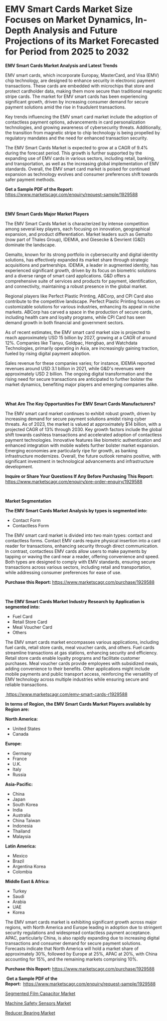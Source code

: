 <p><h1>EMV Smart Cards Market Size Focuses on Market Dynamics, In-Depth Analysis and Future Projections of its Market Forecasted for Period from 2025 to 2032</h1></p><p><strong>EMV Smart Cards Market Analysis and Latest Trends</strong></p>
<p><p>EMV smart cards, which incorporate Europay, MasterCard, and Visa (EMV) chip technology, are designed to enhance security in electronic payment transactions. These cards are embedded with microchips that store and protect cardholder data, making them more secure than traditional magnetic stripe cards. The market for EMV smart cards has been experiencing significant growth, driven by increasing consumer demand for secure payment solutions amid the rise in fraudulent transactions. </p><p>Key trends influencing the EMV smart card market include the adoption of contactless payment options, advancements in card personalization technologies, and growing awareness of cybersecurity threats. Additionally, the transition from magnetic stripe to chip technology is being propelled by regulatory mandates and the need for enhanced transaction security. </p><p>The EMV Smart Cards Market is expected to grow at a CAGR of 9.4% during the forecast period. This growth is further supported by the expanding use of EMV cards in various sectors, including retail, banking, and transportation, as well as the increasing global implementation of EMV standards. Overall, the EMV smart card market is poised for continued expansion as technology evolves and consumer preferences shift towards safer payment methods.</p></p>
<p><strong>Get a Sample PDF of the Report:&nbsp;</strong> <a href="https://www.marketscagr.com/enquiry/request-sample/1929588?utm_campaign=2031&utm_medium=2&utm_source=Github&utm_content=ia&utm_term=06042025&utm_id=emv-smart-cards">https://www.marketscagr.com/enquiry/request-sample/1929588</a></p>
<p>&nbsp;</p>
<p><strong>EMV Smart Cards Major Market Players</strong></p>
<p><p>The EMV Smart Cards Market is characterized by intense competition among several key players, each focusing on innovation, geographical expansion, and product differentiation. Market leaders such as Gemalto (now part of Thales Group), IDEMIA, and Giesecke & Devrient (G&D) dominate the landscape. </p><p>Gemalto, known for its strong portfolio in cybersecurity and digital identity solutions, has effectively expanded its market share through strategic acquisitions and partnerships. IDEMIA, a leader in augmented identity, has experienced significant growth, driven by its focus on biometric solutions and a diverse range of smart card applications. G&D offers a comprehensive suite of services and products for payment, identification, and connectivity, maintaining a robust presence in the global market.</p><p>Regional players like Perfect Plastic Printing, ABCorp, and CPI Card also contribute to the competitive landscape. Perfect Plastic Printing focuses on customizable solutions for various industries, enhancing its appeal in niche markets. ABCorp has carved a space in the production of secure cards, including health care and loyalty programs, while CPI Card has seen demand growth in both financial and government sectors.</p><p>As of recent estimates, the EMV smart card market size is projected to reach approximately USD 15 billion by 2027, growing at a CAGR of around 12%. Companies like Tianyu, Goldpac, Hengbao, and Watchdata Technologies, primarily operating in Asia, are increasingly gaining traction, fueled by rising digital payment adoption.</p><p>Sales revenue for these companies varies; for instance, IDEMIA reported revenues around USD 3.1 billion in 2021, while G&D's revenues were approximately USD 2 billion. The ongoing digital transformation and the rising need for secure transactions are anticipated to further bolster the market dynamics, benefiting major players and emerging companies alike.</p></p>
<p>&nbsp;</p>
<p><strong>What Are The Key Opportunities For EMV Smart Cards Manufacturers?</strong></p>
<p><p>The EMV smart card market continues to exhibit robust growth, driven by increasing demand for secure payment solutions amidst rising cyber threats. As of 2023, the market is valued at approximately $14 billion, with a projected CAGR of 13% through 2030. Key growth factors include the global shift towards cashless transactions and accelerated adoption of contactless payment technologies. Innovative features like biometric authentication and enhanced integration with mobile wallets further bolster market expansion. Emerging economies are particularly ripe for growth, as banking infrastructure modernizes. Overall, the future outlook remains positive, with significant investment in technological advancements and infrastructure development.</p></p>
<p><strong>Inquire or Share Your Questions If Any Before Purchasing This Report:</strong> <a href="https://www.marketscagr.com/enquiry/pre-order-enquiry/1929588?utm_campaign=2031&utm_medium=2&utm_source=Github&utm_content=ia&utm_term=06042025&utm_id=emv-smart-cards">https://www.marketscagr.com/enquiry/pre-order-enquiry/1929588</a></p>
<p>&nbsp;</p>
<p><strong>Market Segmentation</strong></p>
<p><strong>The EMV Smart Cards Market Analysis by types is segmented into:</strong></p>
<p><ul><li>Contact Form</li><li>Contactless Form</li></ul></p>
<p><p>The EMV smart card market is divided into two main types: contact and contactless forms. Contact EMV cards require physical insertion into a card reader for transactions, enhancing security through direct communication. In contrast, contactless EMV cards allow users to make payments by tapping or waving the card near a reader, offering convenience and speed. Both types are designed to comply with EMV standards, ensuring secure transactions across various sectors, including retail and transportation, while addressing consumer preferences for ease of use.</p></p>
<p><strong>Purchase this Report:&nbsp;</strong><a href="https://www.marketscagr.com/purchase/1929588?utm_campaign=2031&utm_medium=2&utm_source=Github&utm_content=ia&utm_term=06042025&utm_id=emv-smart-cards">https://www.marketscagr.com/purchase/1929588</a></p>
<p>&nbsp;</p>
<p><strong>The EMV Smart Cards Market Industry Research by Application is segmented into:</strong></p>
<p><ul><li>Fuel Card</li><li>Retail Store Card</li><li>Meal Voucher Card</li><li>Others</li></ul></p>
<p><p>The EMV smart cards market encompasses various applications, including fuel cards, retail store cards, meal voucher cards, and others. Fuel cards streamline transactions at gas stations, enhancing security and efficiency. Retail store cards enable loyalty programs and facilitate customer purchases. Meal voucher cards provide employees with subsidized meals, adding convenience to their benefits. Other applications might include mobile payments and public transport access, reinforcing the versatility of EMV technology across multiple industries while ensuring secure and reliable transactions.</p></p>
<p><a href="https://www.marketscagr.com/emv-smart-cards-r1929588?utm_campaign=2031&utm_medium=2&utm_source=Github&utm_content=ia&utm_term=06042025&utm_id=emv-smart-cards">&nbsp;https://www.marketscagr.com/emv-smart-cards-r1929588</a></p>
<p><strong>In terms of Region, the EMV Smart Cards Market Players available by Region are:</strong></p>
<p>
    <p> <strong> North America: </strong>
        <ul>
            <li>United States</li>
            <li>Canada</li>
        </ul>
        </p> 
    <p> <strong> Europe: </strong>
        <ul>
            <li>Germany</li>
            <li>France</li>
            <li>U.K.</li>
            <li>Italy</li>
            <li>Russia</li>
        </ul>
        </p> 
    <p> <strong> Asia-Pacific: </strong>
        <ul>
            <li>China</li>
            <li>Japan</li>
            <li>South Korea</li>
            <li>India</li>
            <li>Australia</li>
            <li>China Taiwan</li>
            <li>Indonesia</li>
            <li>Thailand</li>
            <li>Malaysia</li>
        </ul>
        </p> 
    <p> <strong> Latin America: </strong>
        <ul>
            <li>Mexico</li>
            <li>Brazil</li>
            <li>Argentina Korea</li>
            <li>Colombia</li>
        </ul>
        </p> 
    <p> <strong> Middle East & Africa: </strong>
        <ul>
            <li>Turkey</li>
            <li>Saudi</li>
            <li>Arabia</li>
            <li>UAE</li>
            <li>Korea</li>
        </ul>
    </p>
    </p>
<p><p>The EMV smart cards market is exhibiting significant growth across major regions, with North America and Europe leading in adoption due to stringent security regulations and widespread contactless payment acceptance. APAC, particularly China, is also rapidly expanding due to increasing digital transactions and consumer demand for secure payment solutions. Forecasts indicate that North America will hold a market share of approximately 30%, followed by Europe at 25%, APAC at 20%, with China accounting for 15%, and the remaining markets comprising 10%.</p></p>
<p><strong>Purchase this Report: </strong><a href="https://www.marketscagr.com/purchase/1929588?utm_campaign=2031&utm_medium=2&utm_source=Github&utm_content=ia&utm_term=06042025&utm_id=emv-smart-cards">https://www.marketscagr.com/purchase/1929588</a></p>
<p>&nbsp;<strong>Get a Sample PDF of the Report:&nbsp;&nbsp;</strong><a href="https://www.marketscagr.com/enquiry/request-sample/1929588?utm_campaign=2031&utm_medium=2&utm_source=Github&utm_content=ia&utm_term=06042025&utm_id=emv-smart-cards">https://www.marketscagr.com/enquiry/request-sample/1929588</a></p>
<p><strong></strong></p>
<p><p><a href="https://github.com/wileonie19657/Market-Research-Report-List-1/blob/main/segmented-film-capacitor-market.md?utm_campaign=2031&utm_medium=2&utm_source=Github&utm_content=ia&utm_term=06042025&utm_id=emv-smart-cards">Segmented Film Capacitor Market</a></p><p><a href="https://github.com/PeterParrish5/Market-Research-Report-List-7/blob/main/machine-safety-sensors-market.md?utm_campaign=2031&utm_medium=2&utm_source=Github&utm_content=ia&utm_term=06042025&utm_id=emv-smart-cards">Machine Safety Sensors Market</a></p><p><a href="https://github.com/aloyoarmahvr/Market-Research-Report-List-1/blob/main/reducer-bearing-market.md?utm_campaign=2031&utm_medium=2&utm_source=Github&utm_content=ia&utm_term=06042025&utm_id=emv-smart-cards">Reducer Bearing Market</a></p></p>